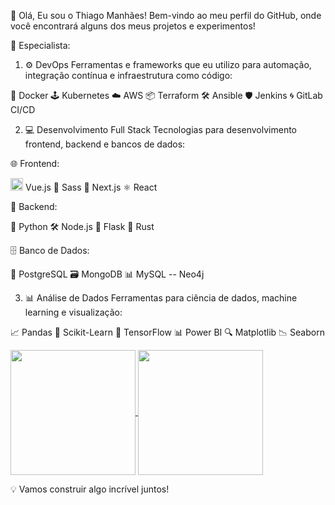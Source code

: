 👋 Olá, Eu sou o Thiago Manhães!
Bem-vindo ao meu perfil do GitHub, onde você encontrará alguns dos meus projetos e experimentos!

🚀 Especialista:
1. ⚙️ DevOps
Ferramentas e frameworks que eu utilizo para automação, integração contínua e infraestrutura como código:
  
  🐳 Docker
  🕹️ Kubernetes
  ☁️ AWS
  📦 Terraform
  🛠️ Ansible
  🛡️ Jenkins
  🌀 GitLab CI/CD

2. 💻 Desenvolvimento Full Stack
Tecnologias para desenvolvimento frontend, backend e bancos de dados:

🌐 Frontend:

  <img src="https://cdn.jsdelivr.net/gh/devicons/devicon/icons/vuejs/vuejs-original.svg" height="20" /> Vue.js
  🎨 Sass
  🚀 Next.js
  ⚛️ React
  
  🔧 Backend:
  
  🐍 Python
  🛠️ Node.js
  🧵 Flask
  🦀 Rust

🗄️ Banco de Dados:
  
  🐘 PostgreSQL
  🗃️ MongoDB
  📊 MySQL
  -- Neo4j

3. 📊 Análise de Dados
Ferramentas para ciência de dados, machine learning e visualização:

  📈 Pandas
  🤖 Scikit-Learn
  🧠 TensorFlow
  📊 Power BI
  🔍 Matplotlib
  📉 Seaborn

<a href="https://github.com/thiagomq/github-readme-stats">
  <img height=200 align="center" src="https://github-readme-stats.vercel.app/api?username=thiagomq" />
</a>
<a href="https://github.com/thiagomq/convoychat">
  <img height=200 align="center" src="https://github-readme-stats.vercel.app/api/top-langs?username=thiagomq&layout=compact&langs_count=8&card_width=320" />
</a>


💡 Vamos construir algo incrível juntos!

